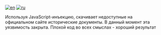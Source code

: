 [![en](https://img.shields.io/badge/lang-en-red.svg)](https://github.com/nalivayev/memorial_bang/blob/master/README.md)
[![ru](https://img.shields.io/badge/lang-ru-yellow.svg)](https://github.com/nalivayev/memorial_bang/blob/master/README.ru.md)

Используя JavaScript-инъекцию, скачивает недоступные на официальном сайте исторические документы. В данный момент эта уязвимость закрыта. Плохой код во всех смыслах - хороший результат
